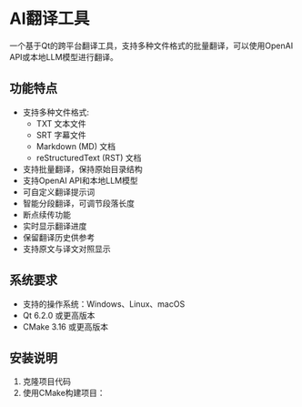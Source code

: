 # AI翻译工具

一个基于Qt的跨平台翻译工具，支持多种文件格式的批量翻译，可以使用OpenAI API或本地LLM模型进行翻译。

## 功能特点

- 支持多种文件格式:
  - TXT 文本文件
  - SRT 字幕文件
  - Markdown (MD) 文档
  - reStructuredText (RST) 文档
- 支持批量翻译，保持原始目录结构
- 支持OpenAI API和本地LLM模型
- 可自定义翻译提示词
- 智能分段翻译，可调节段落长度
- 断点续传功能
- 实时显示翻译进度
- 保留翻译历史供参考
- 支持原文与译文对照显示

## 系统要求

- 支持的操作系统：Windows、Linux、macOS
- Qt 6.2.0 或更高版本
- CMake 3.16 或更高版本

## 安装说明

1. 克隆项目代码
2. 使用CMake构建项目： 